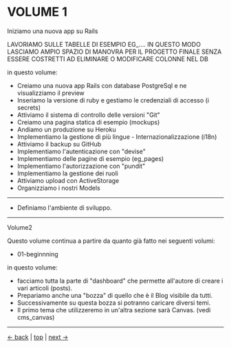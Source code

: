 # <a name="top"></a> VOLUME 1

Iniziamo una nuova app su Rails


LAVORIAMO SULLE TABELLE DI ESEMPIO EG_....
IN QUESTO MODO LASCIAMO AMPIO SPAZIO DI MANOVRA PER IL PROGETTO FINALE SENZA ESSERE COSTRETTI AD ELIMINARE O MODIFICARE COLONNE NEL DB

in questo volume: 

* Creiamo una nuova app Rails con database PostgreSql e ne visualizziamo il preview
* Inseriamo la versione di ruby e gestiamo le credenziali di accesso (i secrets)
* Attiviamo il sistema di controllo delle versioni "Git"
* Creiamo una pagina statica di esempio (mockups)
* Andiamo un produzione su Heroku
* Implementiamo la gestione di più lingue - Internazionalizzazione (i18n)
* Attiviamo il backup su GitHub
* Implementiamo l'autenticazione con "devise"
* Implementiamo delle pagine di esempio (eg_pages)
* Implementiamo l'autorizzazione con "pundit"
* Implementiamo la gestione dei ruoli
* Attiviamo upload con ActiveStorage
* Organizziamo i nostri Models

---
*  Definiamo l'ambiente di sviluppo.

---
Volume2

Questo volume continua a partire da quanto già fatto nei seguenti volumi:

* 01-beginnning


in questo volume: 

* facciamo tutta la parte di "dashboard" che permette all'autore di creare i vari articoli (posts).
* Prepariamo anche una "bozza" di quello che è il Blog visibile da tutti.
* Successivamente su questa bozza si potranno caricare diversi temi.
* Il primo tema che utilizzeremo in un'altra sezione sarà Canvas. (vedi cms_canvas)


---

[<- back](https://github.com/flaviobordonidev/leanpubabrandnewcms/blob/master/01-base/00-frontmatter/02-preface.md)
 | [top](#top) |
[next ->](https://github.com/flaviobordonidev/leanpubabrandnewcms/blob/master/01-base/01-new_app/01-aws_cloud9-story.md)

